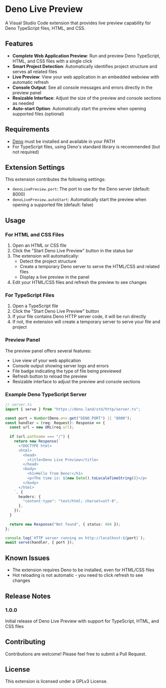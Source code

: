 # Deno Live Preview

A Visual Studio Code extension that provides live preview capability for Deno TypeScript files, HTML, and CSS.

## Features

- **Complete Web Application Preview**: Run and preview Deno TypeScript, HTML, and CSS files with a single click
- **Smart Project Detection**: Automatically identifies project structure and serves all related files
- **Live Preview**: View your web application in an embedded webview with automatic refresh
- **Console Output**: See all console messages and errors directly in the preview panel
- **Resizable Interface**: Adjust the size of the preview and console sections as needed
- **Auto-start Option**: Automatically start the preview when opening supported files (optional)

## Requirements

- [Deno](https://deno.land/) must be installed and available in your PATH
- For TypeScript files, using Deno's standard library is recommended (but not required)

## Extension Settings

This extension contributes the following settings:

* `denoLivePreview.port`: The port to use for the Deno server (default: 8000)
* `denoLivePreview.autoStart`: Automatically start the preview when opening a supported file (default: false)

## Usage

### For HTML and CSS Files

1. Open an HTML or CSS file
2. Click the "Start Deno Live Preview" button in the status bar
3. The extension will automatically:
   - Detect the project structure
   - Create a temporary Deno server to serve the HTML/CSS and related files
   - Display a live preview in the panel
4. Edit your HTML/CSS files and refresh the preview to see changes

### For TypeScript Files

1. Open a TypeScript file
2. Click the "Start Deno Live Preview" button
3. If your file contains Deno HTTP server code, it will be run directly
4. If not, the extension will create a temporary server to serve your file and project

### Preview Panel

The preview panel offers several features:
- Live view of your web application
- Console output showing server logs and errors
- File badge indicating the type of file being previewed
- Refresh button to reload the preview
- Resizable interface to adjust the preview and console sections

### Example Deno TypeScript Server

```typescript
// server.ts
import { serve } from "https://deno.land/std/http/server.ts";

const port = Number(Deno.env.get("DENO_PORT") || "8000");
const handler = (req: Request): Response => {
  const url = new URL(req.url);
  
  if (url.pathname === "/") {
    return new Response(`
      <!DOCTYPE html>
      <html>
        <head>
          <title>Deno Live Preview</title>
        </head>
        <body>
          <h1>Hello from Deno!</h1>
          <p>The time is: ${new Date().toLocaleTimeString()}</p>
        </body>
      </html>
    `, {
      headers: {
        "content-type": "text/html; charset=utf-8",
      },
    });
  }
  
  return new Response("Not found", { status: 404 });
};

console.log(`HTTP server running on http://localhost:${port}`);
await serve(handler, { port });
```

## Known Issues

- The extension requires Deno to be installed, even for HTML/CSS files
- Hot reloading is not automatic - you need to click refresh to see changes

## Release Notes

### 1.0.0

Initial release of Deno Live Preview with support for TypeScript, HTML, and CSS files

## Contributing

Contributions are welcome! Please feel free to submit a Pull Request.

## License

This extension is licensed under a GPLv3 License. 
